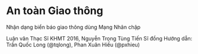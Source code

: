 # An toàn Giao thông
Nhận dạng biển báo giao thông dùng Mạng Nhân chập

Luận văn Thạc Sĩ KHMT 2016, Nguyễn Trọng Tùng
Tiến Sĩ đồng Hướng dẫn: Trần Quốc Long (@tqlong), Phan Xuân Hiếu (@pxhieu)
